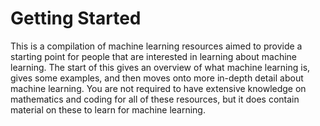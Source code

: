 # Getting Started

This is a compilation of machine learning resources aimed to provide a starting point for people that are interested in learning about machine learning. The start of this gives an overview of what machine learning is, gives some examples, and then moves onto more in-depth detail about machine learning. You are not required to have extensive knowledge on mathematics and coding for all of these resources, but it does contain material on these to learn for machine learning.







